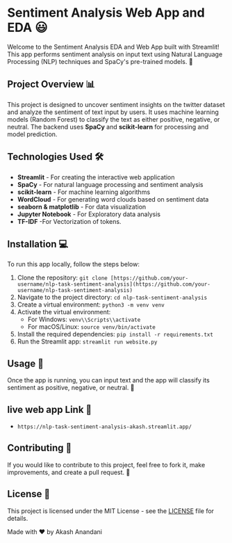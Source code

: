 Sentiment Analysis Web App and EDA  😃
=============================

Welcome to the Sentiment Analysis EDA and  Web App built with Streamlit! This app performs sentiment analysis on input text using Natural Language Processing (NLP) techniques and SpaCy's pre-trained models. 🚀

Project Overview 📊
-------------------

This project is designed to uncover sentiment insights on the twitter dataset and analyze the sentiment of text input by users. It uses machine learning models (Random Forest) to classify the text as either positive, negative, or neutral. The backend uses **SpaCy** and **scikit-learn** for processing and model prediction.

Technologies Used 🛠️
---------------------

*   **Streamlit** - For creating the interactive web application
*   **SpaCy** - For natural language processing and sentiment analysis
*   **scikit-learn** - For machine learning algorithms
*   **WordCloud** - For generating word clouds based on sentiment data
*   **seaborn & matplotlib** - For data visualization
*   **Jupyter Notebook** - For Exploratory data analysis
*   **TF-IDF** -For Vectorization of tokens.
  

Installation 💻
---------------

To run this app locally, follow the steps below:

1.  Clone the repository: `git clone [https://github.com/your-username/nlp-task-sentiment-analysis](https://github.com/your-username/nlp-task-sentiment-analysis)`
2.  Navigate to the project directory: `cd nlp-task-sentiment-analysis`
3.  Create a virtual environment: `python3 -m venv venv`
4.  Activate the virtual environment:
    *   For Windows: `venv\\Scripts\\activate`
    *   For macOS/Linux: `source venv/bin/activate`
5.  Install the required dependencies: `pip install -r requirements.txt`
6.  Run the Streamlit app: `streamlit run website.py`

Usage 📝
--------

Once the app is running, you can input text and the app will classify its sentiment as positive, negative, or neutral. 🌟

live web app Link 📄
---------------

*     https://nlp-task-sentiment-analysis-akash.streamlit.app/


Contributing 🤝
---------------

If you would like to contribute to this project, feel free to fork it, make improvements, and create a pull request. 🚀

License 📜
----------

This project is licensed under the MIT License - see the [LICENSE](LICENSE) file for details.

Made with ❤️ by Akash Anandani
